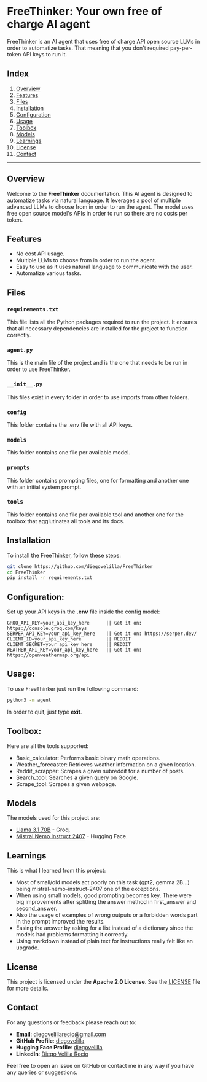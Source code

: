 # FreeThinker: Your own free of charge AI agent

FreeThinker is an AI agent that uses free of charge API open source LLMs in order to automatize tasks. That meaning that you don't required pay-per-token API keys to run it.

## Index
1. [Overview](#overview)
2. [Features](#features)
3. [Files](#files)
4. [Installation](#installation)
5. [Configuration](#configuration)
6. [Usage](#usage)
7. [Toolbox](#toolbox)
8. [Models](#models)
9. [Learnings](#learnings)
10. [License](#license)
11. [Contact](#contact)

---

## Overview
Welcome to the **FreeThinker** documentation. This AI agent is designed to automatize tasks via natural language. It leverages a pool of multiple advanced LLMs to choose from in order to run the agent. The model uses free open source model's APIs in order to run so there are no costs per token.

## Features
- No cost API usage.
- Multiple LLMs to choose from in order to run the agent.
- Easy to use as it uses natural language to communicate with the user.
- Automatize various tasks.

## Files

### `requirements.txt`
This file lists all the Python packages required to run the project. It ensures that all necessary dependencies are installed for the project to function correctly.

### `agent.py`
This is the main file of the project and is the one that needs to be run in order to use FreeThinker.

### `__init__.py`
This files exist in every folder in order to use imports from other folders.

### `config`
This folder contains the .env file with all API keys.

### `models`
This folder contains one file per available model.

### `prompts`
This folder contains prompting files, one for formatting and another one with an initial system prompt.

### `tools`
This folder contains one file per available tool and another one for the toolbox that agglutinates all tools and its docs.

## Installation
To install the FreeThinker, follow these steps:
   ```bash
   git clone https://github.com/diegovelilla/FreeThinker
   cd FreeThinker
   pip install -r requirements.txt
   ```

## Configuration:
Set up your API keys in the **.env** file inside the config model:

    GROQ_API_KEY=your_api_key_here      || Get it on: https://console.groq.com/keys
    SERPER_API_KEY=your_api_key_here    || Get it on: https://serper.dev/
    CLIENT_ID=your_api_key_here         || REDDIT     
    CLIENT_SECRET=your_api_key_here     || REDDIT
    WEATHER_API_KEY=your_api_key_here   || Get it on: https://openweathermap.org/api

## Usage:
To use FreeThinker just run the following command:
```bash
python3 -m agent
```
In order to quit, just type **exit**.

## Toolbox:
Here are all the tools supported:
- Basic_calculator: Performs basic binary math operations.
- Weather_forecaster: Retrieves weather information on a given location. 
- Reddit_scrapper: Scrapes a given subreddit for a number of posts.
- Search_tool: Searches a given query on Google.
- Scrape_tool: Scrapes a given webpage.

## Models
The models used for this project are:

- [Llama 3.1 70B](https://console.groq.com/docs/models) - Groq.
- [Mistral Nemo Instruct 2407](https://huggingface.co/mistralai/Mistral-Nemo-Instruct-2407) - Hugging Face.

## Learnings
This is what I learned from this project:

- Most of small/old models act poorly on this task (gpt2, gemma 2B...) being mistral-nemo-instruct-2407 one of the exceptions.
- When using small models, good prompting becomes key. There were big improvements after splitting the answer method in first_answer and second_answer.
- Also the usage of examples of wrong outputs or a forbidden words part in the prompt improved the results.
- Easing the answer by asking for a list instead of a dictionary since the models had problems formatting it correctly.
- Using markdown instead of plain text for instructions really felt like an upgrade.

## License
This project is licensed under the **Apache 2.0 License**. See the [LICENSE](https://github.com/diegovelilla/FreeThinker/blob/main/LICENSE) file for more details.

## Contact
For any questions or feedback please reach out to:

- **Email**: [diegovelillarecio@gmail.com](mailto:diegovelillarecio@gmail.com)
- **GitHub Profile**: [diegovelilla](https://github.com/diegovelilla)
- **Hugging Face Profile**: [diegovelilla](https://huggingface.co/diegovelilla)
- **LinkedIn**: [Diego Velilla Recio](https://www.linkedin.com/in/diego-velilla-recio/)

Feel free to open an issue on GitHub or contact me in any way if you have any queries or suggestions.






